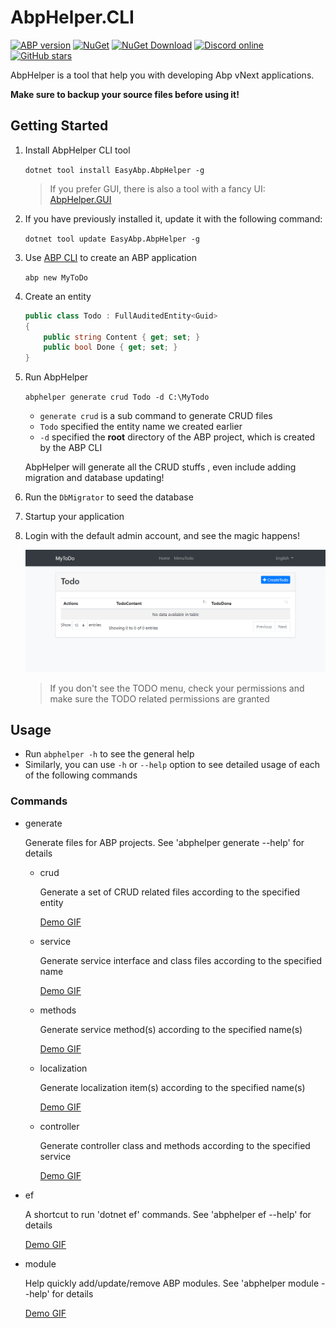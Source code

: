 # AbpHelper.CLI

[![ABP version](https://img.shields.io/badge/dynamic/xml?style=flat-square&color=yellow&label=abp&query=%2F%2FProject%2FPropertyGroup%2FAbpVersion&url=https%3A%2F%2Fraw.githubusercontent.com%2FEasyAbp%2FAbpHelper.CLI%2Fmaster%2FDirectory.Build.props)](https://abp.io)
[![NuGet](https://img.shields.io/nuget/v/EasyAbp.AbpHelper.svg?style=flat-square)](https://www.nuget.org/packages/EasyAbp.AbpHelper)
[![NuGet Download](https://img.shields.io/nuget/dt/EasyAbp.AbpHelper.svg?style=flat-square)](https://www.nuget.org/packages/EasyAbp.AbpHelper)
[![Discord online](https://badgen.net/discord/online-members/S6QaezrCRq?label=Discord)](https://discord.gg/S6QaezrCRq)
[![GitHub stars](https://img.shields.io/github/stars/EasyAbp/AbpHelper.CLI?style=social)](https://www.github.com/EasyAbp/AbpHelper.CLI)

AbpHelper is a tool that help you with developing Abp vNext applications.

**Make sure to backup your source files before using it!**

## Getting Started

1. Install AbpHelper CLI tool

    `dotnet tool install EasyAbp.AbpHelper -g`

    > If you prefer GUI, there is also a tool with a fancy UI: [AbpHelper.GUI](https://github.com/EasyAbp/AbpHelper.GUI)

1. If you have previously installed it, update it with the following command:

    `dotnet tool update EasyAbp.AbpHelper -g`

1. Use [ABP CLI](https://docs.abp.io/en/abp/latest/CLI) to create an ABP application

    `abp new MyToDo`

1. Create an entity

    ``` csharp
    public class Todo : FullAuditedEntity<Guid>
    {
        public string Content { get; set; }
        public bool Done { get; set; }
    }
    ```

1. Run AbpHelper

    `abphelper generate crud Todo -d C:\MyTodo`

    * `generate crud` is a sub command to generate CRUD files
    * `Todo` specified the entity name we created earlier
    * `-d` specified the **root** directory of the ABP project, which is created by the ABP CLI

    AbpHelper will generate all the CRUD stuffs , even include adding migration and database updating!

1. Run the `DbMigrator` to seed the database
1. Startup your application
1. Login with the default admin account, and see the magic happens!

    ![running_demo](/modules/AbpHelper.CLI/images/2020-02-10-14-09-22.png)

    > If you don't see the TODO menu, check your permissions and make sure the TODO related permissions are granted

## Usage

* Run `abphelper -h` to see the general help
* Similarly, you can use `-h` or `--help` option to see detailed usage of each of the following commands

### Commands

* generate

  Generate files for ABP projects. See 'abphelper generate --help' for details

  * crud

    Generate a set of CRUD related files according to the specified entity

    [Demo GIF](/modules/AbpHelper.CLI/images/crud.gif)

  * service

    Generate service interface and class files according to the specified name

    [Demo GIF](/modules/AbpHelper.CLI/images/service.gif)

  * methods

    Generate service method(s) according to the specified name(s)

    [Demo GIF](/modules/AbpHelper.CLI/images/methods.gif)

  * localization

    Generate localization item(s) according to the specified name(s)

    [Demo GIF](/modules/AbpHelper.CLI/images/localization.gif)

  * controller

    Generate controller class and methods according to the specified service

    [Demo GIF](/modules/AbpHelper.CLI/images/controller.gif)

* ef

  A shortcut to run 'dotnet ef' commands. See 'abphelper ef --help' for details

  [Demo GIF](/modules/AbpHelper.CLI/images/ef.gif)

* module

  Help quickly add/update/remove ABP modules. See 'abphelper module --help' for details

  [Demo GIF](/modules/AbpHelper.CLI/images/module.gif)

